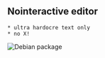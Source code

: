 Nointeractive editor
-------------------------

	* ultra hardocre text only 
	* no X!

![Debian package](https://github.com/SimonFormanek/wittgenstein/workflows/.github/workflows/deb.yml/badge.svg)